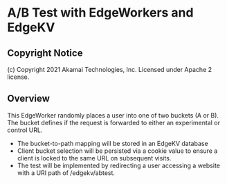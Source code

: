 # A/B Test with EdgeWorkers and EdgeKV

## Copyright Notice
(c) Copyright 2021 Akamai Technologies, Inc. Licensed under Apache 2 license.

## Overview
This EdgeWorker randomly places a user into one of two buckets (A or B). The bucket defines if the request is forwarded to either an experimental or control URL.

- The bucket-to-path mapping will be stored in an EdgeKV database
- Client bucket selection will be persisted via a cookie value to ensure a client is locked to the same URL on subsequent visits. 
- The test will be implemented by redirecting a user accessing a website with a URI path of /edgekv/abtest. 
